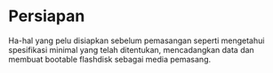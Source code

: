 # Persiapan

Ha-hal yang pelu disiapkan sebelum pemasangan seperti mengetahui spesifikasi minimal yang telah ditentukan, mencadangkan data dan membuat bootable flashdisk sebagai media pemasang.
